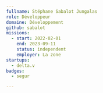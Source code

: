 ```yaml
---
fullname: Stéphane Sabalot Jungalas
role: Développeur
domaine: Développement
github: sabalot
missions:
  - start: 2022-02-01
    end: 2023-09-11
    status: independent
    employer: La zone
startups:
  - delta.v
badges:
  - segur

---
```



